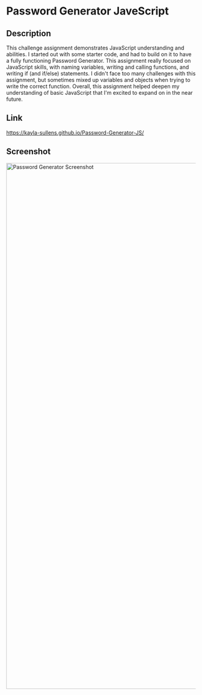 # Password Generator JaveScript

## Description

This challenge assignment demonstrates JavaScript understanding and abilities. I started out with some starter code, and had to build on it to have a fully functioning Password Generator. This assignment really focused on JavaScript skills, with naming variables, writing and calling functions, and writing if (and if/else) statements. I didn't face too many challenges with this assignment, but sometimes mixed up variables and objects when trying to write the correct function. Overall, this assignment helped deepen my understanding of basic JavaScript that I'm excited to expand on in the near future.

## Link

https://kayla-sullens.github.io/Password-Generator-JS/

## Screenshot

<img width="1395" alt="Password Generator Screenshot" src=" ">
